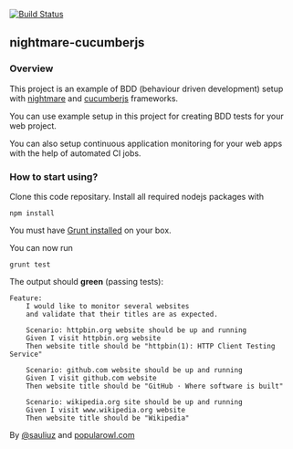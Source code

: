 [![Build Status](https://api.travis-ci.org/sauliuz/nightmare-cucumberjs.svg?branch=master)](https://travis-ci.org/sauliuz/nightmare-cucumberjs/)

## nightmare-cucumberjs

### Overview

This project is an example of BDD (behaviour driven development) setup with [nightmare](https://github.com/segmentio/nightmare) and [cucumberjs](https://github.com/cucumber/cucumber-js) frameworks.

You can use example setup in this project for creating BDD tests for your web project.

You can also setup continuous application monitoring for your web apps with the help of automated CI jobs.


### How to start using?
Clone this code repositary. Install all required nodejs packages with

	npm install

You must have [Grunt installed](http://gruntjs.com/installing-grunt) on your box.

You can now run

	grunt test
	
The output should **green** (passing tests):

	Feature: 
		I would like to monitor several websites
  	 	and validate that their titles are as expected.
  	
  		Scenario: httpbin.org website should be up and running
  		Given I visit httpbin.org website
  		Then website title should be "httpbin(1): HTTP Client Testing Service"
  	
  		Scenario: github.com website should be up and running
    	Given I visit github.com website
    	Then website title should be "GitHub · Where software is built"
    	
    	Scenario: wikipedia.org site should be up and running
    	Given I visit www.wikipedia.org website
    	Then website title should be "Wikipedia"
    	
By [@sauliuz](https://twitter.com/sauliuz) and [popularowl.com](http://www.popularowl.com "open source technologies, simplified") 
